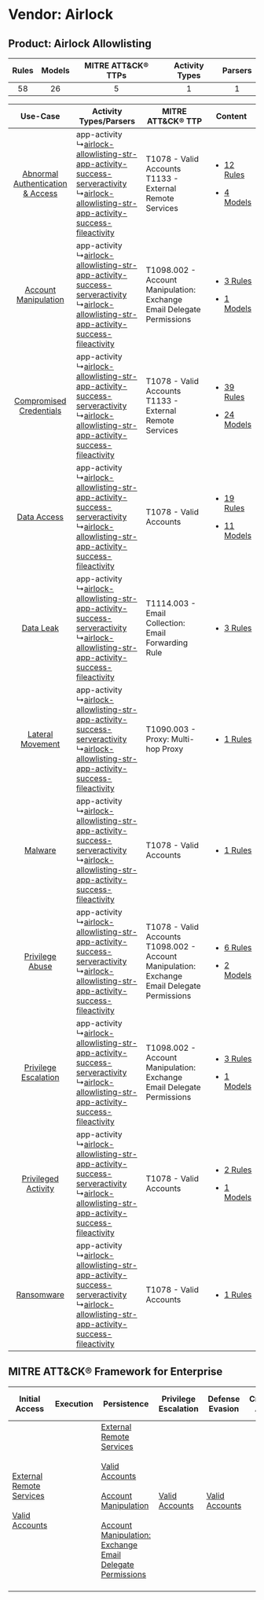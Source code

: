 Vendor: Airlock
===============
Product: Airlock Allowlisting
-----------------------------
| Rules | Models | MITRE ATT&CK® TTPs | Activity Types | Parsers |
|:-----:|:------:|:------------------:|:--------------:|:-------:|
|  58   |   26   |         5          |       1        |    1    |

|    Use-Case    | Activity Types/Parsers    | MITRE ATT&CK® TTP    | Content    |
|:----:| ---- | ---- | ---- |
| [Abnormal Authentication & Access](../../../UseCases/uc_abnormal_authentication_&_access.md) |  app-activity<br> ↳[airlock-allowlisting-str-app-activity-success-serveractivity](Ps/pC_airlockallowlistingstrappactivitysuccessserveractivity.md)<br> ↳[airlock-allowlisting-str-app-activity-success-fileactivity](Ps/pC_airlockallowlistingstrappactivitysuccessfileactivity.md)<br> | T1078 - Valid Accounts<br>T1133 - External Remote Services<br>    | [<ul><li>12 Rules</li></ul><ul><li>4 Models</li></ul>](RM/r_m_airlock_airlock_allowlisting_Abnormal_Authentication_&_Access.md) |
|    [Account Manipulation](../../../UseCases/uc_account_manipulation.md)    |  app-activity<br> ↳[airlock-allowlisting-str-app-activity-success-serveractivity](Ps/pC_airlockallowlistingstrappactivitysuccessserveractivity.md)<br> ↳[airlock-allowlisting-str-app-activity-success-fileactivity](Ps/pC_airlockallowlistingstrappactivitysuccessfileactivity.md)<br> | T1098.002 - Account Manipulation: Exchange Email Delegate Permissions<br>    | [<ul><li>3 Rules</li></ul><ul><li>1 Models</li></ul>](RM/r_m_airlock_airlock_allowlisting_Account_Manipulation.md)    |
|          [Compromised Credentials](../../../UseCases/uc_compromised_credentials.md)          |  app-activity<br> ↳[airlock-allowlisting-str-app-activity-success-serveractivity](Ps/pC_airlockallowlistingstrappactivitysuccessserveractivity.md)<br> ↳[airlock-allowlisting-str-app-activity-success-fileactivity](Ps/pC_airlockallowlistingstrappactivitysuccessfileactivity.md)<br> | T1078 - Valid Accounts<br>T1133 - External Remote Services<br>    | [<ul><li>39 Rules</li></ul><ul><li>24 Models</li></ul>](RM/r_m_airlock_airlock_allowlisting_Compromised_Credentials.md)         |
|    [Data Access](../../../UseCases/uc_data_access.md)    |  app-activity<br> ↳[airlock-allowlisting-str-app-activity-success-serveractivity](Ps/pC_airlockallowlistingstrappactivitysuccessserveractivity.md)<br> ↳[airlock-allowlisting-str-app-activity-success-fileactivity](Ps/pC_airlockallowlistingstrappactivitysuccessfileactivity.md)<br> | T1078 - Valid Accounts<br>    | [<ul><li>19 Rules</li></ul><ul><li>11 Models</li></ul>](RM/r_m_airlock_airlock_allowlisting_Data_Access.md)    |
|    [Data Leak](../../../UseCases/uc_data_leak.md)    |  app-activity<br> ↳[airlock-allowlisting-str-app-activity-success-serveractivity](Ps/pC_airlockallowlistingstrappactivitysuccessserveractivity.md)<br> ↳[airlock-allowlisting-str-app-activity-success-fileactivity](Ps/pC_airlockallowlistingstrappactivitysuccessfileactivity.md)<br> | T1114.003 - Email Collection: Email Forwarding Rule<br>    | [<ul><li>3 Rules</li></ul>](RM/r_m_airlock_airlock_allowlisting_Data_Leak.md)    |
|    [Lateral Movement](../../../UseCases/uc_lateral_movement.md)    |  app-activity<br> ↳[airlock-allowlisting-str-app-activity-success-serveractivity](Ps/pC_airlockallowlistingstrappactivitysuccessserveractivity.md)<br> ↳[airlock-allowlisting-str-app-activity-success-fileactivity](Ps/pC_airlockallowlistingstrappactivitysuccessfileactivity.md)<br> | T1090.003 - Proxy: Multi-hop Proxy<br>    | [<ul><li>1 Rules</li></ul>](RM/r_m_airlock_airlock_allowlisting_Lateral_Movement.md)    |
|    [Malware](../../../UseCases/uc_malware.md)    |  app-activity<br> ↳[airlock-allowlisting-str-app-activity-success-serveractivity](Ps/pC_airlockallowlistingstrappactivitysuccessserveractivity.md)<br> ↳[airlock-allowlisting-str-app-activity-success-fileactivity](Ps/pC_airlockallowlistingstrappactivitysuccessfileactivity.md)<br> | T1078 - Valid Accounts<br>    | [<ul><li>1 Rules</li></ul>](RM/r_m_airlock_airlock_allowlisting_Malware.md)    |
|    [Privilege Abuse](../../../UseCases/uc_privilege_abuse.md)    |  app-activity<br> ↳[airlock-allowlisting-str-app-activity-success-serveractivity](Ps/pC_airlockallowlistingstrappactivitysuccessserveractivity.md)<br> ↳[airlock-allowlisting-str-app-activity-success-fileactivity](Ps/pC_airlockallowlistingstrappactivitysuccessfileactivity.md)<br> | T1078 - Valid Accounts<br>T1098.002 - Account Manipulation: Exchange Email Delegate Permissions<br> | [<ul><li>6 Rules</li></ul><ul><li>2 Models</li></ul>](RM/r_m_airlock_airlock_allowlisting_Privilege_Abuse.md)    |
|    [Privilege Escalation](../../../UseCases/uc_privilege_escalation.md)    |  app-activity<br> ↳[airlock-allowlisting-str-app-activity-success-serveractivity](Ps/pC_airlockallowlistingstrappactivitysuccessserveractivity.md)<br> ↳[airlock-allowlisting-str-app-activity-success-fileactivity](Ps/pC_airlockallowlistingstrappactivitysuccessfileactivity.md)<br> | T1098.002 - Account Manipulation: Exchange Email Delegate Permissions<br>    | [<ul><li>3 Rules</li></ul><ul><li>1 Models</li></ul>](RM/r_m_airlock_airlock_allowlisting_Privilege_Escalation.md)    |
|    [Privileged Activity](../../../UseCases/uc_privileged_activity.md)    |  app-activity<br> ↳[airlock-allowlisting-str-app-activity-success-serveractivity](Ps/pC_airlockallowlistingstrappactivitysuccessserveractivity.md)<br> ↳[airlock-allowlisting-str-app-activity-success-fileactivity](Ps/pC_airlockallowlistingstrappactivitysuccessfileactivity.md)<br> | T1078 - Valid Accounts<br>    | [<ul><li>2 Rules</li></ul><ul><li>1 Models</li></ul>](RM/r_m_airlock_airlock_allowlisting_Privileged_Activity.md)    |
|    [Ransomware](../../../UseCases/uc_ransomware.md)    |  app-activity<br> ↳[airlock-allowlisting-str-app-activity-success-serveractivity](Ps/pC_airlockallowlistingstrappactivitysuccessserveractivity.md)<br> ↳[airlock-allowlisting-str-app-activity-success-fileactivity](Ps/pC_airlockallowlistingstrappactivitysuccessfileactivity.md)<br> | T1078 - Valid Accounts<br>    | [<ul><li>1 Rules</li></ul>](RM/r_m_airlock_airlock_allowlisting_Ransomware.md)    |

MITRE ATT&CK® Framework for Enterprise
--------------------------------------
| Initial Access                                                                                                                                   | Execution | Persistence                                                                                                                                                                                                                                                                                                                                 | Privilege Escalation                                                | Defense Evasion                                                     | Credential Access | Discovery | Lateral Movement | Collection                                                                                                                                                            | Command and Control                                                                                                                       | Exfiltration | Impact |
| ------------------------------------------------------------------------------------------------------------------------------------------------ | --------- | ------------------------------------------------------------------------------------------------------------------------------------------------------------------------------------------------------------------------------------------------------------------------------------------------------------------------------------------- | ------------------------------------------------------------------- | ------------------------------------------------------------------- | ----------------- | --------- | ---------------- | --------------------------------------------------------------------------------------------------------------------------------------------------------------------- | ----------------------------------------------------------------------------------------------------------------------------------------- | ------------ | ------ |
| [External Remote Services](https://attack.mitre.org/techniques/T1133)<br><br>[Valid Accounts](https://attack.mitre.org/techniques/T1078)<br><br> |           | [External Remote Services](https://attack.mitre.org/techniques/T1133)<br><br>[Valid Accounts](https://attack.mitre.org/techniques/T1078)<br><br>[Account Manipulation](https://attack.mitre.org/techniques/T1098)<br><br>[Account Manipulation: Exchange Email Delegate Permissions](https://attack.mitre.org/techniques/T1098/002)<br><br> | [Valid Accounts](https://attack.mitre.org/techniques/T1078)<br><br> | [Valid Accounts](https://attack.mitre.org/techniques/T1078)<br><br> |                   |           |                  | [Email Collection](https://attack.mitre.org/techniques/T1114)<br><br>[Email Collection: Email Forwarding Rule](https://attack.mitre.org/techniques/T1114/003)<br><br> | [Proxy: Multi-hop Proxy](https://attack.mitre.org/techniques/T1090/003)<br><br>[Proxy](https://attack.mitre.org/techniques/T1090)<br><br> |              |        |
